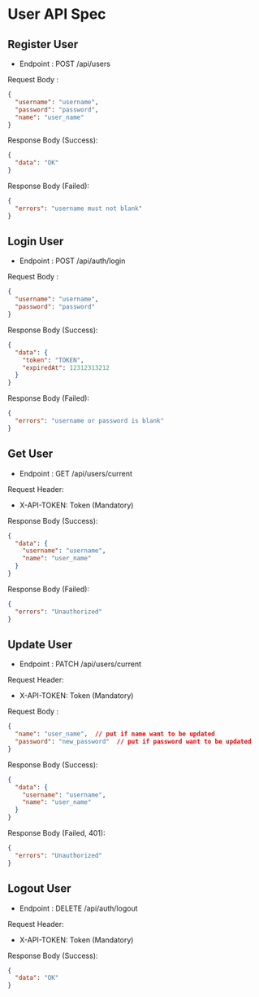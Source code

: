 # User API Spec

## Register User

- Endpoint : POST /api/users

Request Body :
```json
{
  "username": "username",
  "password": "password",
  "name": "user_name"
}
```

Response Body (Success):
```json
{
  "data": "OK"
}
```

Response Body (Failed):
```json
{
  "errors": "username must not blank"
}
```

## Login User
- Endpoint : POST /api/auth/login

Request Body :

```json
{
  "username": "username",
  "password": "password"
}
```

Response Body (Success):
```json
{
  "data": {
    "token": "TOKEN",
    "expiredAt": 12312313212
  }
}
```

Response Body (Failed):
```json
{
  "errors": "username or password is blank"
}
```

## Get User
- Endpoint : GET /api/users/current

Request Header:
- X-API-TOKEN: Token (Mandatory)

Response Body (Success):
```json
{
  "data": {
    "username": "username",
    "name": "user_name"
  }
}
```

Response Body (Failed):
```json
{
  "errors": "Unauthorized"
}
```

## Update User
- Endpoint : PATCH /api/users/current

Request Header:
- X-API-TOKEN: Token (Mandatory)

Request Body :

```json
{
  "name": "user_name",  // put if name want to be updated
  "password": "new_password"  // put if password want to be updated
}
```

Response Body (Success):
```json
{
  "data": {
    "username": "username",
    "name": "user_name"
  }
}
```

Response Body (Failed, 401):
```json
{
  "errors": "Unauthorized"
}
```

## Logout User
- Endpoint : DELETE /api/auth/logout

Request Header:
- X-API-TOKEN: Token (Mandatory)

Response Body (Success):
```json
{
  "data": "OK"
}
```